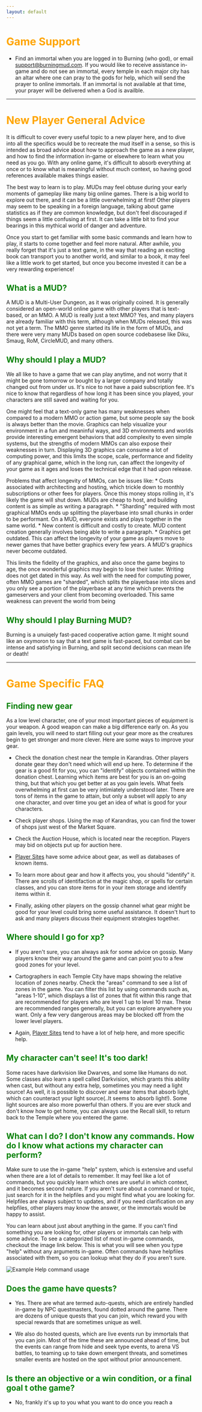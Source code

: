 ```yaml
---
layout: default
---
```

<style>
h1 {
    color: orange;
}

h2 {
    color: green;
}
</style>


# Game Support

* Find an immortal when you are logged in to Burning (who god), or email support@burningmud.com. If you would like to receive assistance in-game and do not see an immortal, every temple in each major city has an altar where one can pray to the gods for help, which will send the prayer to online immortals. If an immortal is not available at that time, your prayer will be delivered when a God is availble.

* * *
# New Player General Advice

It is difficult to cover every useful topic to a new player here, and to dive into all the specifics would be to recreate the mud itself in a sense, so this is intended as broad advice about how to approach the game as a new player, and how to find the information in-game or elsewhere to learn what you need as you go. With any online game, it's difficult to absorb everything at once or to know what is meaningful without much context, so having good references available makes things easier.

The best way to learn is to play. MUDs may feel obtuse during your early moments of gameplay like many big online games. There is a big world to explore out there, and it can be a little overwhelming at first! Other players may seem to be speaking in a foreign language, talking about game statistics as if they are common knowledge, but don't feel discouraged if things seem a little confusing at first. It can take a little bit to find your bearings in this mythical world of danger and adventure.

Once you start to get familiar with some basic commands and learn how to play, it starts to come together and feel more natural. After awhile, you really forget that it's just a text game, in the way that reading an exciting book can transport you to another world, and similar to a book, it may feel like a little work to get started, but once you become invested it can be a very rewarding experience!

## What is a MUD?
A MUD is a Multi-User Dungeon, as it was originally coined. It is generally considered an open-world online game with other players that is text-based, or an MMO. A MUD is really just a text MMO? Yes, and many players are already familiar with this term, although when MUDs released, this was not yet a term. The MMO genre started its life in the form of MUDs, and there were very many MUDs based on open source codebasese like Diku, Smaug, RoM, CircleMUD, and many others.

## Why should I play a MUD?
We all like to have a game that we can play anytime, and not worry that it might be gone tomorrow or bought by a larger company and totally changed out from under us. It's nice to not have a paid subscription fee. It's nice to know that regardless of how long it has been since you played, your characters are still saved and waiting for you.

One might feel that a text-only game has many weaknesses when compared to a modern MMO or action game, but some people say the book is always better than the movie. Graphics can help visualize your environment in a fun and meaninful ways, and 3D environments and worlds provide interesting emergent behaviors that add complexity to even simple systems, but the strengths of modern MMOs can also expose their weaknesses in turn. Displaying 3D graphics can consume a lot of computing power, and this limits the scope, scale, performance and fidelity of any graphical game, which in the long run, can affect the longevity of your game as it ages and loses the technical edge that it had upon release.

Problems that affect longevity of MMOs, can be issues like:
    * Costs associated with architecting and hosting, which trickle down to monthly subscriptions or other fees for players. Once this money stops rolling in, it's likely the game will shut down. MUDs are cheap to host, and building content is as simple as writing a paragraph.
    * "Sharding" required with most graphical MMOs ends up splitting the playerbase into small chunks in order to be performant. On a MUD, everyone exists and plays together in the same world.
    * New content is difficult and costly to create. MUD content creation generally involves being able to write a paragraph.
    * Graphics get outdated. This can affect the longevity of your game as players move to newer games that have better graphics every few years. A MUD's graphics never become outdated.

This limits the fidelity of the graphics, and also once the game begins to age, the once wonderful graphics may begin to lose their luster.  Writing does not get dated in this way. As well with the need for computing power, often MMO games are "sharded", which splits the playerbase into slices and you only see a portion of the playerbase at any time which prevents the gameservers and your client from becoming overloaded. This same weakness can prevent the world from being

## Why should I play Burning MUD?

Burning is a unuiqely fast-paced cooperative action game. It might sound like an oxymoron to say that a text game is fast-paced, but combat can be intense and satisfying in Burning, and split second decisions can mean life or death!

* * *
# Game Specific FAQ
## Finding new gear

As a low level character, one of your most important pieces of equipment is your weapon. A good weapon can make a big difference early on. As you gain levels, you will need to start filling out your gear more as the creatures begin to get stronger and more clever. Here are some ways to improve your gear.

* Check the donation chest near the temple in Karandras. Other players donate gear they don't need which will end up here. To determine if the gear is a good fit for you, you can "identify" objects contained within the donation chest. Learning which items are best for you is an on-going thing, but that which you get better at as you gain levels. What feels overwhelming at first can be very intimiately understood later. There are tons of items in the game to attain, but only a subset will apply to any one character, and over time you get an idea of what is good for your characters.

* Check player shops. Using the map of Karandras, you can find the tower of shops just west of the Market Square.

* Check the Auction House, which is located near the reception. Players may bid on objects put up for auction here.

* [Player Sites](/player_sites.markdown) have some advice about gear, as well as databases of known items.

* To learn more about gear and how it affects you, you should "identify" it. There are scrolls of identifaction at the magic shop, or spells for certain classes, and you can store items for in your item storage and identify items within it.

* Finally, asking other players on the gossip channel what gear might be good for your level could bring some useful assistance. It doesn't hurt to ask and many players discuss their equipment strategies together.

## Where should I go for xp?
* If you aren't sure, you can always ask for some advice on gossip. Many players know their way around the game and can point you to a few good zones for your level.

* Cartographers in each Temple City have maps showing the relative location of zones nearby. Check the "areas" command to see a list of zones in the game. You can filter this list by using commands such as, "areas 1-10", which displays a list of zones that fit within this range that are recommended for players who are level 1 up to level 10 max. These are recommended ranges generally, but you can explore anywhere you want. Only a few very dangerous areas may be blocked off from the lower level players.

* Again, [Player Sites](/player_sites.markdown) tend to have a lot of help here, and more specific help.

## My character can't see! It's too dark!
Some races have darkvision like Dwarves, and some like Humans do not. Some classes also learn a spell called Darkvision, which grants this ability when cast, but without any extra help, sometimes you may need a light source! As well, it is possible to discover and wear items that absorb light, which can counteract your light source(..It seems to absorb light!). Some light sources are also more powerful than others. If you are ever stuck and don't know how to get home, you can always use the Recall skill, to return back to the Temple where you entered the game.

## What can I do? I don't know any commands. How do I know what actions my character can perform?

Make sure to use the in-game "help" system, which is extensive and useful when there are a lot of details to remember. It may feel like a lot of commands, but you quickly learn which ones are useful in which context, and it becomes second nature. If you aren't sure about a command or topic, just search for it in the helpfiles and you might find what you are looking for. Helpfiles are always subject to updates, and if you need clarification on any helpfiles, other players may know the answer, or the immortals would be happy to assist.

You can learn about just about anything in the game. If you can't find something you are looking for, other players or immortals can help with some advice. To see a categorized list of most in-game commands, checkout the image link below. This is what you will see when you type "help" without any arguments in-game. Often commands have helpfiles associated with them, so you can lookup what they do if you aren't sure.

![Example Help command usage](images/BurningMUD_Help_Categories.PNG)

## Does the game have quests?
* Yes. There are what are termed auto-quests, which are entirely handled in-game by NPC questmasters, found dotted around the game. There are dozens of unique quests that you can join, which reward you with special rewards that are sometimes unique as well.

* We also do hosted quests, which are live events run by immortals that you can join. Most of the time these are announced ahead of time, but the events can range from hide and seek type events, to arena VS battles, to teaming up to take down emergent threats, and sometimes smaller events are hosted on the spot without prior announcement.

## Is there an objective or a win condition, or a final goal t othe game?
* No, frankly it's up to you what you want to do once you reach a 
